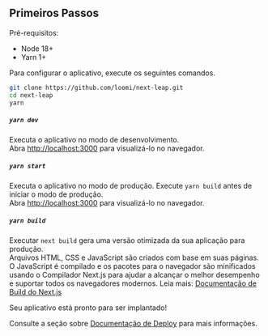 ## Primeiros Passos

Pré-requisitos:

- Node 18+
- Yarn 1+

Para configurar o aplicativo, execute os seguintes comandos.

```bash
git clone https://github.com/loomi/next-leap.git
cd next-leap
yarn
```

##### `yarn dev`

Executa o aplicativo no modo de desenvolvimento.\
Abra [http://localhost:3000](http://localhost:3000) para visualizá-lo no navegador.

##### `yarn start`

Executa o aplicativo no modo de produção. Execute `yarn build` antes de iniciar o modo de produção.\
Abra [http://localhost:3000](http://localhost:3000) para visualizá-lo no navegador.

##### `yarn build`

Executar `next build` gera uma versão otimizada da sua aplicação para produção.\
Arquivos HTML, CSS e JavaScript são criados com base em suas páginas. O JavaScript é compilado e os pacotes para o navegador são minificados usando o Compilador Next.js para ajudar a alcançar o melhor desempenho e suportar todos os navegadores modernos.
Leia mais: [Documentação de Build do Next.js](https://nextjs.org/docs/app/building-your-application/deploying)

Seu aplicativo está pronto para ser implantado!

Consulte a seção sobre [Documentação de Deploy](https://nextjs.org/docs/app/building-your-application/deploying) para mais informações.
